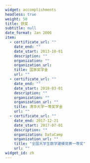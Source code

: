 ```yaml
---
widget: accomplishments
headless: true
weight: 50
title: 获奖
subtitle: null
date_format: Jan 2006
item:
  - certificate_url: ""
    date_end: ""
    date_start: 2013-10-01
    description: ""
    organization: ""
    organization_url: 
    title: 国家奖学金
    url: ""
  - certificate_url: ""
    date_end: ""
    date_start: 2018-03-01
    description: ""
    organization: ""
    organization_url: ""
    title: 清华大学一等奖学金
    url: ""
  - certificate_url: ""
    date_end: 2017-12-21
    date_start: 2017-07-01
    description: ""
    organization: DataCamp
    organization_url: ""
    title: "全国大学生数学建模竞赛一等奖"
    url: ""
widget_id: zh
---
```

